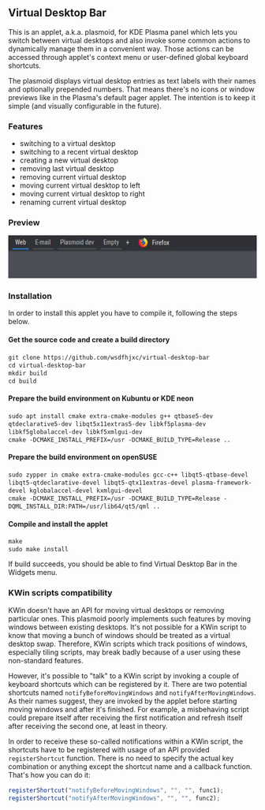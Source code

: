 ## Virtual Desktop Bar
This is an applet, a.k.a. plasmoid, for KDE Plasma panel which lets you switch between virtual desktops and also invoke some common actions to dynamically manage them in a convenient way. Those actions can be accessed through applet's context menu or user-defined global keyboard shortcuts.

The plasmoid displays virtual desktop entries as text labels with their names and optionally prepended numbers. That means there's no icons or window previews like in the Plasma's default pager applet. The intention is to keep it simple (and visually configurable in the future).

### Features
* switching to a virtual desktop
* switching to a recent virtual desktop
* creating a new virtual desktop
* removing last virtual desktop
* removing current virtual desktop
* moving current virtual desktop to left
* moving current virtual desktop to right
* renaming current virtual desktop

### Preview
![](preview.gif)

### Installation
In order to install this applet you have to compile it, following the steps below.

#### Get the source code and create a build directory
```
git clone https://github.com/wsdfhjxc/virtual-desktop-bar
cd virtual-desktop-bar
mkdir build
cd build
```

#### Prepare the build environment on Kubuntu or KDE neon
```
sudo apt install cmake extra-cmake-modules g++ qtbase5-dev qtdeclarative5-dev libqt5x11extras5-dev libkf5plasma-dev libkf5globalaccel-dev libkf5xmlgui-dev
cmake -DCMAKE_INSTALL_PREFIX=/usr -DCMAKE_BUILD_TYPE=Release ..
```
#### Prepare the build environment on openSUSE
```
sudo zypper in cmake extra-cmake-modules gcc-c++ libqt5-qtbase-devel libqt5-qtdeclarative-devel libqt5-qtx11extras-devel plasma-framework-devel kglobalaccel-devel kxmlgui-devel
cmake -DCMAKE_INSTALL_PREFIX=/usr -DCMAKE_BUILD_TYPE=Release -DQML_INSTALL_DIR:PATH=/usr/lib64/qt5/qml ..
```

#### Compile and install the applet
```
make
sudo make install
```

If build succeeds, you should be able to find Virtual Desktop Bar in the Widgets menu.

### KWin scripts compatibility
KWin doesn't have an API for moving virtual desktops or removing particular ones. This plasmoid poorly implements such features by moving windows between existing desktops. It's not possible for a KWin script to know that moving a bunch of windows should be treated as a virtual desktop swap. Therefore, KWin scripts which track positions of windows, especially tiling scripts, may break badly because of a user using these non-standard features.

However, it's possible to "talk" to a KWin script by invoking a couple of keyboard shortcuts which can be registered by it. There are two potential shortcuts named `notifyBeforeMovingWindows` and `notifyAfterMovingWindows`. As their names suggest, they are invoked by the applet before starting moving windows and after it's finished. For example, a misbehaving script could prepare itself after receiving the first notification and refresh itself after receiving the second one, at least in theory.

In order to receive these so-called notifications within a KWin script, the shortcuts have to be registered with usage of an API provided `registerShortcut` function. There is no need to specify the actual key combination or anything except the shortcut name and a callback function. That's how you can do it:
```javascript
registerShortcut("notifyBeforeMovingWindows", "", "", func1);
registerShortcut("notifyAfterMovingWindows", "", "", func2);
``` 
